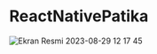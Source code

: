 # ReactNativePatika

![Ekran Resmi 2023-08-29 12 17 45](https://github.com/tutunamayanlar2021/ReactNativePatika/assets/63172521/49a04d48-9b0d-4454-8207-51cb4d5e656b)
